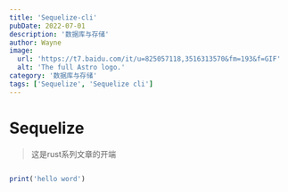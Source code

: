 ```yaml
---
title: 'Sequelize-cli'
pubDate: 2022-07-01
description: '数据库与存储'
author: Wayne
image:
  url: 'https://t7.baidu.com/it/u=825057118,3516313570&fm=193&f=GIF'
  alt: 'The full Astro logo.'
category: '数据库与存储'
tags: ['Sequelize', 'Sequelize cli']
---
```


# Sequelize

> 这是rust系列文章的开端

```ruby

print('hello word')
```
